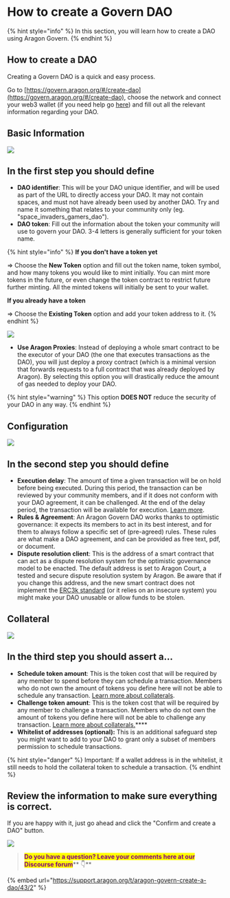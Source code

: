 # How to create a Govern DAO

{% hint style="info" %}
In this section, you will learn how to create a DAO using Aragon Govern.
{% endhint %}

## How to create a DAO

Creating a Govern DAO is a quick and easy process.

Go to [https://govern.aragon.org/#/create-dao](https://govern.aragon.org/#/create-dao), choose the network and connect your web3 wallet (if you need help go [here](https://github.com/78carla/tech\_1/blob/main/products/aragon-govern/broken-reference/README.md)) and fill out all the relevant information regarding your DAO.

## Basic Information

![](https://d33v4339jhl8k0.cloudfront.net/docs/assets/5c98a4fe0428633d2cf3fcf7/images/61155889b55c2b04bf6ddda0/file-jQxSjLKpa8.png)

## In the first step you should define

* **DAO identifier**: This will be your DAO unique identifier, and will be used as part of the URL to directly access your DAO. It may not contain spaces, and must not have already been used by another DAO. Try and name it something that relates to your community only (eg. "space\_invaders\_gamers\_dao").
* **DAO token**: Fill out the information about the token your community will use to govern your DAO. 3-4 letters is generally sufficient for your token name.

{% hint style="info" %}
**If you don't have a token yet**

\=> Choose the **New Token** option and fill out the token name, token symbol, and how many tokens you would like to mint initially. You can mint more tokens in the future, or even change the token contract to restrict future further minting. All the minted tokens will initially be sent to your wallet.

**If you already have a token**

\=> Choose the **Existing Token** option and add your token address to it.
{% endhint %}

![](https://d33v4339jhl8k0.cloudfront.net/docs/assets/5c98a4fe0428633d2cf3fcf7/images/61155a2d21ef206e5592aff7/file-6re43pNq8c.png)

* **Use Aragon Proxies**: Instead of deploying a whole smart contract to be the executor of your DAO (the one that executes transactions as the DAO), you will just deploy a proxy contract (which is a minimal version that forwards requests to a full contract that was already deployed by Aragon). By selecting this option you will drastically reduce the amount of gas needed to deploy your DAO.

{% hint style="warning" %}
This option **DOES NOT** reduce the security of your DAO in any way.
{% endhint %}

## Configuration

![](https://d33v4339jhl8k0.cloudfront.net/docs/assets/5c98a4fe0428633d2cf3fcf7/images/6115589a6ffe270af2a9855f/file-jLdUKuX5Ov.png)

## In the second step you should define

* **Execution delay**: The amount of time a given transaction will be on hold before being executed. During this period, the transaction can be reviewed by your community members, and if it does not conform with your DAO agreement, it can be challenged. At the end of the delay period, the transaction will be available for execution. [Learn more](why-do-transactions-require-a-delay-period-in-order-to-be-executed.md).
* **Rules & Agreement**: An Aragon Govern DAO works thanks to optimistic governance: it expects its members to act in its best interest, and for them to always follow a specific set of (pre-agreed) rules. These rules are what make a DAO agreement, and can be provided as free text, pdf, or document.
* **Dispute resolution client**: This is the address of a smart contract that can act as a dispute resolution system for the optimistic governance model to be enacted. The default address is set to Aragon Court, a tested and secure dispute resolution system by Aragon. Be aware that if you change this address, and the new smart contract does not implement the [ERC3k standard](https://eips.ethereum.org/EIPS/eip-3000) (or it relies on an insecure system) you might make your DAO unusable or allow funds to be stolen.

## Collateral

![](https://d33v4339jhl8k0.cloudfront.net/docs/assets/5c98a4fe0428633d2cf3fcf7/images/611558bd64a230081ba1eaec/file-dYJrDvkzgq.png)

## In the third step you should assert a...

* **Schedule token amount**: This is the token cost that will be required by any member to spend before they can schedule a transaction. Members who do not own the amount of tokens you define here will not be able to schedule any transaction. [Learn more about collaterals](understanding-collaterals-in-aragon-govern.md).
* **Challenge token amount**: This is the token cost that will be required by any member to challenge a transaction. Members who do not own the amount of tokens you define here will not be able to challenge any transaction. [Learn more about collaterals.](understanding-collaterals-in-aragon-govern.md)\*\*\*\*
* **Whitelist of addresses (optional):** This is an additional safeguard step you might want to add to your DAO to grant only a subset of members permission to schedule transactions.

{% hint style="danger" %}
Important: If a wallet address is in the whitelist, it still needs to hold the collateral token to schedule a transaction.
{% endhint %}

## Review the information to make sure everything is correct.

If you are happy with it, just go ahead and click the "Confirm and create a DAO" button.

![](https://d33v4339jhl8k0.cloudfront.net/docs/assets/5c98a4fe0428633d2cf3fcf7/images/611559fdb55c2b04bf6dddb3/file-fxIiexUROg.png)

> <mark style="color:purple;">**Do you have a question? Leave your comments here at our Discourse forum**</mark>** 👇**

{% embed url="https://support.aragon.org/t/aragon-govern-create-a-dao/43/2" %}
